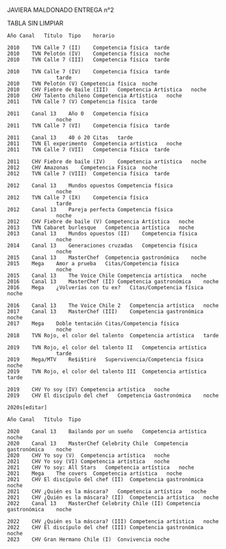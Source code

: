 JAVIERA MALDONADO ENTREGA n°2

TABLA SIN LIMPIAR

	Año	Canal	Título	Tipo	horario
					
	2010	TVN	Calle 7 (II)	Competencia física	tarde
	2010	TVN	Pelotón (IV)	Competencia física	noche
	2010	TVN	Calle 7 (III)	Competencia física	tarde
					
	2010	TVN	Calle 7 (IV)	Competencia física	tarde
					tarde
	2010	TVN	Pelotón (V)	Competencia física	noche
	2010	CHV	Fiebre de Baile (III)	Competencia Artística	noche
	2010	CHV	Talento chileno	Competencia Artística	noche
	2011	TVN	Calle 7 (V)	Competencia física	tarde
					
	2011	Canal 13	Año 0	Competencia física	
					noche
	2011	TVN	Calle 7 (VI)	Competencia física	tarde
					
	2011	Canal 13	40 ó 20	Citas	tarde
	2011	TVN	El experimento	Competencia artística	noche
	2011	TVN	Calle 7 (VII)	Competencia física	tarde
					
	2011	CHV	Fiebre de baile (IV)	Competencia artística	noche
	2012	CHV	Amazonas	Competencia Física	noche
	2012	TVN	Calle 7 (VIII)	Competencia física	tarde
					
	2012	Canal 13	Mundos opuestos	Competencia física	
					noche
	2012	TVN	Calle 7 (IX)	Competencia física	
					tarde
	2012	Canal 13	Pareja perfecta	Competencia física	
					noche
	2012	CHV	Fiebre de baile (V)	Competencia Artística	noche
	2013	TVN	Cabaret burlesque	Competencia artística	noche
	2013	Canal 13	Mundos opuestos (II)	Competencia física	
					noche
	2014	Canal 13	Generaciones cruzadas	Competencia física	
					noche
	2015	Canal 13	MasterChef	Competencia gastronómica	noche
	2015	Mega	Amor a prueba	Citas/Competencia física	
					noche
	2015	Canal 13	The Voice Chile	Competencia artística	noche
	2016	Canal 13	MasterChef (II)	Competencia gastronómica	noche
	2016	Mega	¿Volverías con tu ex?	Citas/Competencia física	noche
					
	2016	Canal 13	The Voice Chile 2	Competencia artística	noche
	2017	Canal 13	MasterChef (III)	Competencia gastronómica	noche
	2017	Mega	Doble tentación	Citas/Competencia física	
					noche
	2018	TVN	Rojo, el color del talento	Competencia artística	tarde
					
	2019	TVN	Rojo, el color del talento II	Competencia artística	
					tarde
	2019	Mega/MTV	Re$i$tiré	Supervivencia/Competencia física	noche
	2019	TVN	Rojo, el color del talento III	Competencia artística	tarde
					
	2019	CHV	Yo soy (IV)	Competencia artística	noche
	2019	CHV	El discípulo del chef	Competencia Gastronómica	noche
					
	2020s[editar]				
					
	Año	Canal	Título	Tipo	
					
	2020	Canal 13	Bailando por un sueño	Competencia artística	noche
	2020	Canal 13	MasterChef Celebrity Chile	Competencia gastronómica	noche
	2020	CHV	Yo soy (V)	Competencia artística	noche
	2021	CHV	Yo soy (VI)	Competencia artística	noche
	2021	CHV	Yo soy: All Stars	Competencia artística	noche
	2021	Mega	The covers	Competencia artística	noche
	2021	CHV	El discípulo del chef (II)	Competencia gastronómica	noche
	2021	CHV	¿Quién es la máscara?	Competencia artística	noche
	2021	CHV	¿Quién es la máscara? (II)	Competencia artística	noche
	2022	Canal 13	MasterChef Celebrity Chile (II)	Competencia gastronómica	noche
					
	2022	CHV	¿Quién es la máscara? (III)	Competencia artística	noche
	2022	CHV	El discípulo del chef (III)	Competencia gastronómica	noche
	2023	CHV	Gran Hermano Chile (I)	Convivencia	noche
